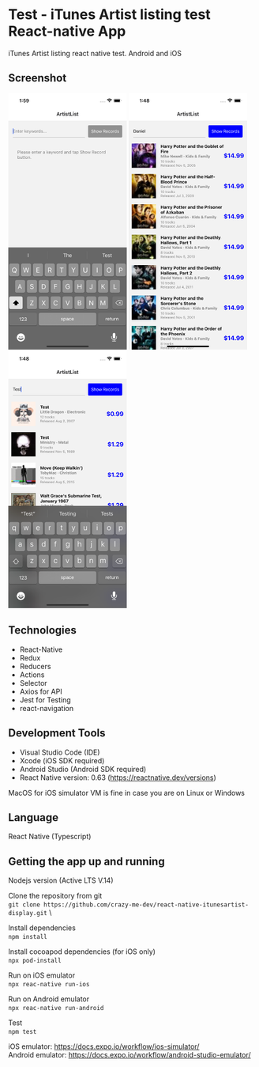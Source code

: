 # Test - iTunes Artist listing test React-native App
iTunes Artist listing react native test. Android and iOS

## Screenshot
<img src="screenshots/3.png" width="240"/> <img src="screenshots/1.png" width="240"/> <img src="screenshots/2.png" width="240"/>

## Technologies
- React-Native
- Redux
- Reducers
- Actions
- Selector
- Axios for API
- Jest for Testing
- react-navigation

## Development Tools
- Visual Studio Code (IDE)
- Xcode (iOS SDK required)
- Android Studio (Android SDK required)
- React Native version: 0.63 (https://reactnative.dev/versions) 

MacOS for iOS simulator
VM is fine in case you are on Linux or Windows

## Language
React Native (Typescript)

## Getting the app up and running
Nodejs version (Active LTS V.14)

Clone the repository from git \
`git clone https://github.com/crazy-me-dev/react-native-itunesartist-display.git` \

Install dependencies \
`npm install`

Install cocoapod dependencies (for iOS only) \
`npx pod-install`

Run on iOS emulator \
`npx reac-native run-ios`

Run on Android emulator \
`npx reac-native run-android`

Test \
`npm test`

iOS emulator: https://docs.expo.io/workflow/ios-simulator/ \
Android emulator: https://docs.expo.io/workflow/android-studio-emulator/